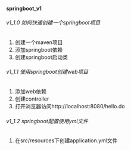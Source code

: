 #### springboot_v1 
###### v1_1.0 如何快速创建一个springboot项目
1. 创建一个maven项目
2. 添加springboot依赖
3. 创建springboot启动类
###### v1_1.1 使用springboot创建web项目
1. 添加web依赖
2. 创建controller
3. 打开浏览器访问http://localhost:8080/hello.do
###### v1_1.2 springboot配置使用yml文件
1. 在src/resources下创建application.yml文件